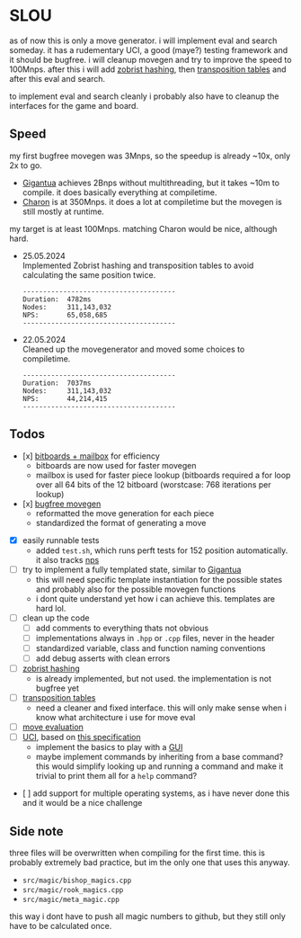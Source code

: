 # SLOU
as of now this is only a move generator. i will implement eval and search someday.
it has a rudementary UCI, a good (maye?) testing framework and it should be bugfree.
i will cleanup movegen and try to improve the speed to 100Mnps. 
after this i will add [zobrist hashing](https://www.chessprogramming.org/Zobrist_Hashing), then [transposition tables](https://www.chessprogramming.org/Transposition_Table)
and after this eval and search. 

to implement eval and search cleanly i probably also have to cleanup the interfaces for the game and board.

## Speed
my first bugfree movegen was 3Mnps, so the speedup is already ~10x, only 2x to go.
- [Gigantua](https://github.com/Gigantua/Gigantua) achieves 2Bnps without multithreading, but it takes ~10m to compile. it does basically everything at compiletime.
- [Charon](https://github.com/RedBedHed/Charon) is at 350Mnps. it does a lot at compiletime but the movegen is still mostly at runtime.

my target is at least 100Mnps. matching Charon would be nice, although hard.

- 25.05.2024</br>
  Implemented Zobrist hashing and transposition tables to avoid calculating the same position twice.
  ```
  --------------------------------------
  Duration:  4782ms    
  Nodes:     311,143,032
  NPS:       65,058,685
  --------------------------------------
  ````

- 22.05.2024</br>
  Cleaned up the movegenerator and moved some choices to compiletime.
  ```
  --------------------------------------
  Duration:  7037ms    
  Nodes:     311,143,032
  NPS:       44,214,415
  --------------------------------------
  ```

## Todos
- [x] [bitboards + mailbox]([https://www.chessprogramming.org/Move_Generation](https://www.chessprogramming.org/Bitboards)) for efficiency
  - bitboards are now used for faster movegen
  - mailbox is used for faster piece lookup (bitboards required a for loop over all 64 bits of the 12 bitboard (worstcase: 768 iterations per lookup)
- [x] [bugfree movegen](https://www.chessprogramming.org/Move_Generation)
  - reformatted the move generation for each piece
  - standardized the format of generating a move
- [x] easily runnable tests
  - added `test.sh`, which runs perft tests for 152 position automatically. it also tracks [nps](https://www.chessprogramming.org/Nodes_per_Second#:~:text=a%20measure%20of%20the%20chess,different%20schemes%20of%20counting%20nodes.)
- [ ] try to implement a fully templated state, similar to [Gigantua](https://github.com/Gigantua/Gigantua)
  - this will need specific template instantiation for the possible states and probably also for the possible movegen functions
  - i dont quite understand yet how i can achieve this. templates are hard lol.
- [ ] clean up the code
  - [ ] add comments to everything thats not obvious
  - [ ] implementations always in `.hpp` or `.cpp` files, never in the header
  - [ ] standardized variable, class and function naming conventions
  - [ ] add debug asserts with clean errors
- [ ] [zobrist hashing](https://www.chessprogramming.org/Zobrist_Hashing)
  - is already implemented, but not used. the implementation is not bugfree yet
- [ ] [transposition tables](https://www.chessprogramming.org/Transposition_Table)
  - need a cleaner and fixed interface. this will only make sense when i know what architecture i use for move eval
- [ ] [move evaluation](https://www.chessprogramming.org/Evaluation)
- [ ] [UCI](https://www.chessprogramming.org/UCI), based on [this specification](https://gist.github.com/DOBRO/2592c6dad754ba67e6dcaec8c90165bf)
  - implement the basics to play with a [GUI](https://www.chessprogramming.org/GUI)
  - maybe implement commands by inheriting from a base command? this would simplify looking up and running a command and make it trivial to print them all for a `help` command?
- [ ] add support for multiple operating systems, as i have never done this and it would be a nice challenge

## Side note
three files will be overwritten when compiling for the first time. this is probably extremely bad practice, but im the only one that uses this anyway.
- `src/magic/bishop_magics.cpp`
- `src/magic/rook_magics.cpp`
- `src/magic/meta_magic.cpp`

this way i dont have to push all magic numbers to github, but they still only have to be calculated once.
